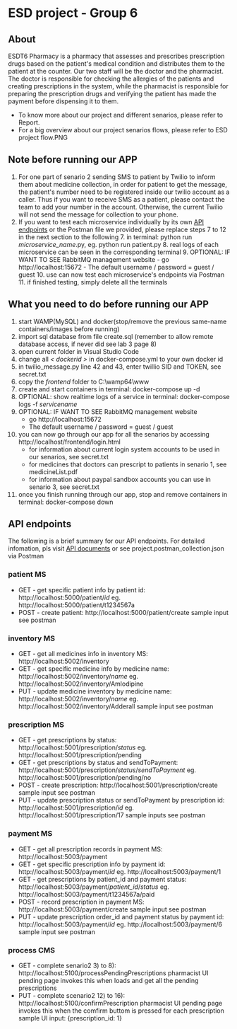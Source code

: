 # ESD project - Group 6
## About
ESDT6 Pharmacy is a pharmacy that assesses and prescribes prescription drugs based on the patient's medical condition and distributes them to the patient at the counter. Our two staff will be the doctor and the pharmacist. The doctor is responsible for checking the allergies of the patients and creating prescriptions in the system, while the pharmacist is responsible for preparing the prescription drugs and verifying the patient has made the payment before dispensing it to them.
- To know more about our project and different senarios, please refer to Report.
- For a big overview about our project senarios flows, please refer to ESD project flow.PNG

## Note before running our APP
1. For one part of senario 2 sending SMS to patient by Twilio to inform them about medicine collection, in order for patient to get the message, the patient's number need to be registered inside our twilio account as a caller. Thus if you want to receive SMS as a patient, please contact the team to add your number in the account. Otherwise, the current Twilio will not send the message for collection to your phone.
2. If you want to test each microservice individually by its own [API endpoints](https://drive.google.com/drive/u/1/folders/1kpU5b04oDoB0SYhtcUaB6DPn06s1nv4a) or the Postman file we provided, please replace steps 7 to 12 in the next section to the following
    7. in terminal: python run *microservice_name*.py, eg. python run patient.py
    8. real logs of each microservice can be seen in the corresponding terminal
    9. OPTIONAL: IF WANT TO SEE RabbitMQ management website
        - go http://localhost:15672 
        - The default username / password = guest / guest
    10. use can now test each microservice's endpoints via Postman
    11. if finished testing, simply delete all the terminals

## What you need to do before running our APP
1. start WAMP(MySQL) and docker(stop/remove the previous same-name containers/images before running)
2. import sql database from file create.sql (remember to allow remote database access, if never did see lab 3 page 8)
3. open current folder in Visual Studio Code
4. change all *< dockerid >* in docker-compose.yml to your own docker id
5. in twilio_message.py line 42 and 43, enter twillio SID and TOKEN, see secret.txt
6. copy the *frontend* folder to C:\wamp64\www
7. create and start containers in terminal: docker-compose up -d
8. OPTIONAL: show realtime logs of a service in terminal: docker-compose logs -f *servicename*
9. OPTIONAL: IF WANT TO SEE RabbitMQ management website
   - go http://localhost:15672 
   - The default username / password = guest / guest
10. you can now go through our app for all the senarios by accessing http://localhost/frontend/login.html
    - for information about current login system accounts to be used in our senarios, see secret.txt
    - for medicines that doctors can prescript to patients in senario 1, see medicineList.pdf
    - for information about paypal sandbox accounts you can use in senario 3, see secret.txt
12. once you finish running through our app, stop and remove containers in terminal: docker-compose down

## API endpoints
The following is a brief summary for our API endpoints. For detailed infomation, pls visit [API documents](https://drive.google.com/drive/u/1/folders/1kpU5b04oDoB0SYhtcUaB6DPn06s1nv4a) or see project.postman_collection.json via Postman
### patient MS
* GET - get specific patient info by patient id: http://localhost:5000/patient/*id*
eg. http://localhost:5000/patient/t1234567a
* POST - create patient: http://localhost:5000/patient/create
sample input see postman
### inventory MS
* GET - get all medicines info in inventory MS: http://localhost:5002/inventory
* GET - get specific medicine info by medicine name: http://localhost:5002/inventory/*name*
eg. http://localhost:5002/inventory/Amlodipine
* PUT - update medicine inventory by medicine name: http://localhost:5002/inventory/*name*
eg. http://localhost:5002/inventory/Adderall
sample input see postman
### prescription MS
* GET - get prescriptions by status: http://localhost:5001/prescription/*status*
eg. http://localhost:5001/prescription/pending
* GET - get prescriptions by status and sendToPayment: http://localhost:5001/prescription/*status*/*sendToPayment*
eg. http://localhost:5001/prescription/pending/no
* POST - create prescription: http://localhost:5001/prescription/create
sample input see postman
* PUT - update prescription status or sendToPayment by prescription id: http://localhost:5001/prescription/*id*
eg. http://localhost:5001/prescription/17
sample inputs see postman
### payment MS
* GET - get all prescription records in payment MS: http://localhost:5003/payment
* GET - get specific prescription info by payment id: http://localhost:5003/payment/*id*
eg. http://localhost:5003/payment/1
* GET - get prescriptions by patient_id and payment status: http://localhost:5003/payment/*patient_id*/*status*
eg. http://localhost:5003/payment/t1234567a/paid
* POST - record prescription in payment MS: http://localhost:5003/payment/create
sample input see postman
* PUT - update prescription order_id and payment status by payment id: http://localhost:5003/payment/*id*
eg. http://localhost:5003/payment/6
sample input see postman
### process CMS
* GET - complete senario2 3) to 8): http://localhost:5100/processPendingPrescriptions
pharmacist UI pending page invokes this when loads and get all the pending prescriptions
* PUT - complete scenario2 12) to 16): http://localhost:5100/confirmPrescription
pharmacist UI pending page invokes this when the comfirm buttom is pressed for each prescription
sample UI input: {prescription_id: 1}



